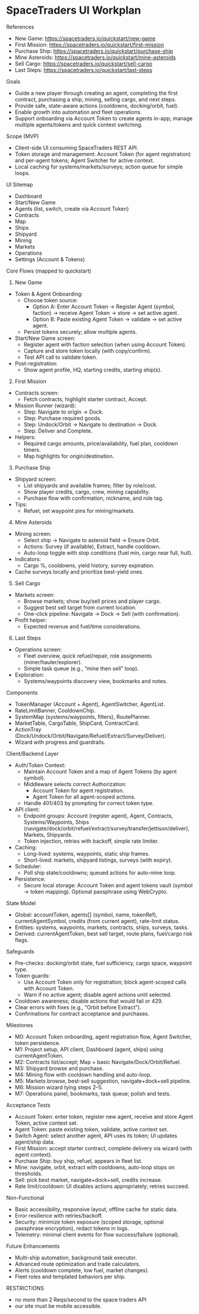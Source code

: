 # SpaceTraders UI Workplan

References
- New Game: https://spacetraders.io/quickstart/new-game
- First Mission: https://spacetraders.io/quickstart/first-mission
- Purchase Ship: https://spacetraders.io/quickstart/purchase-ship
- Mine Asteroids: https://spacetraders.io/quickstart/mine-asteroids
- Sell Cargo: https://spacetraders.io/quickstart/sell-cargo
- Last Steps: https://spacetraders.io/quickstart/last-steps

Goals
- Guide a new player through creating an agent, completing the first contract, purchasing a ship, mining, selling cargo, and next steps.
- Provide safe, state-aware actions (cooldowns, docking/orbit, fuel).
- Enable growth into automation and fleet operations.
- Support onboarding via Account Token to create agents in-app; manage multiple agents/tokens and quick context switching.

Scope (MVP)
- Client-side UI consuming SpaceTraders REST API.
- Token storage and management: Account Token (for agent registration) and per-agent tokens; Agent Switcher for active context.
- Local caching for systems/markets/surveys; action queue for simple loops.

UI Sitemap
- Dashboard
- Start/New Game
- Agents (list, switch, create via Account Token)
- Contracts
- Map
- Ships
- Shipyard
- Mining
- Markets
- Operations
- Settings (Account & Tokens)

Core Flows (mapped to quickstart)

1) New Game
- Token & Agent Onboarding:
  - Choose token source:
    - Option A: Enter Account Token → Register Agent (symbol, faction) → receive Agent Token → store → set active agent.
    - Option B: Paste existing Agent Token → validate → set active agent.
  - Persist tokens securely; allow multiple agents.
- Start/New Game screen:
  - Register agent with faction selection (when using Account Token).
  - Capture and store token locally (with copy/confirm).
  - Test API call to validate token.
- Post-registration:
  - Show agent profile, HQ, starting credits, starting ship(s).

2) First Mission
- Contracts screen:
  - Fetch contracts, highlight starter contract, Accept.
- Mission Runner (wizard):
  - Step: Navigate to origin → Dock.
  - Step: Purchase required goods.
  - Step: Undock/Orbit → Navigate to destination → Dock.
  - Step: Deliver and Complete.
- Helpers:
  - Required cargo amounts, price/availability, fuel plan, cooldown timers.
  - Map highlights for origin/destination.

3) Purchase Ship
- Shipyard screen:
  - List shipyards and available frames; filter by role/cost.
  - Show player credits, cargo, crew, mining capability.
  - Purchase flow with confirmation, nickname, and role tag.
- Tips:
  - Refuel, set waypoint pins for mining/markets.

4) Mine Asteroids
- Mining screen:
  - Select ship → Navigate to asteroid field → Ensure Orbit.
  - Actions: Survey (if available), Extract, handle cooldown.
  - Auto-loop toggle with stop conditions (fuel min, cargo near full, hull).
- Indicators:
  - Cargo %, cooldowns, yield history, survey expiration.
- Cache surveys locally and prioritize best-yield ones.

5) Sell Cargo
- Markets screen:
  - Browse markets; show buy/sell prices and player cargo.
  - Suggest best sell target from current location.
  - One-click pipeline: Navigate → Dock → Sell (with confirmation).
- Profit helper:
  - Expected revenue and fuel/time considerations.

6) Last Steps
- Operations screen:
  - Fleet overview, quick refuel/repair, role assignments (miner/hauler/explorer).
  - Simple task queue (e.g., “mine then sell” loop).
- Exploration:
  - Systems/waypoints discovery view, bookmarks and notes.

Components
- TokenManager (Account + Agent), AgentSwitcher, AgentList.
- RateLimitBanner, CooldownChip.
- SystemMap (systems/waypoints, filters), RoutePlanner.
- MarketTable, CargoTable, ShipCard, ContractCard.
- ActionTray (Dock/Undock/Orbit/Navigate/Refuel/Extract/Survey/Deliver).
- Wizard with progress and guardrails.

Client/Backend Layer
- Auth/Token Context:
  - Maintain Account Token and a map of Agent Tokens (by agent symbol).
  - Middleware selects correct Authorization:
    - Account Token for agent registration.
    - Agent Token for all agent-scoped actions.
  - Handle 401/403 by prompting for correct token type.
- API client:
  - Endpoint groups: Account (register agent), Agent, Contracts, Systems/Waypoints, Ships (navigate/dock/orbit/refuel/extract/survey/transfer/jettison/deliver), Markets, Shipyards.
  - Token injection, retries with backoff, simple rate limiter.
- Caching:
  - Long-lived: systems, waypoints, static ship frames.
  - Short-lived: markets, shipyard listings, surveys (with expiry).
- Scheduler:
  - Poll ship state/cooldowns; queued actions for auto-mine loop.
- Persistence:
  - Secure local storage: Account Token and agent tokens vault (symbol → token mapping). Optional passphrase using WebCrypto.

State Model
- Global: accountToken, agents[] (symbol, name, tokenRef), currentAgentSymbol, credits (from current agent), rate-limit status.
- Entities: systems, waypoints, markets, contracts, ships, surveys, tasks.
- Derived: currentAgentToken, best sell target, route plans, fuel/cargo risk flags.

Safeguards
- Pre-checks: docking/orbit state, fuel sufficiency, cargo space, waypoint type.
- Token guards:
  - Use Account Token only for registration; block agent-scoped calls with Account Token.
  - Warn if no active agent; disable agent actions until selected.
- Cooldown awareness; disable actions that would fail or 429.
- Clear errors with fixes (e.g., “Orbit before Extract”).
- Confirmations for contract acceptance and purchases.

Milestones
- M0: Account Token onboarding, agent registration flow, Agent Switcher, token persistence.
- M1: Project setup, API client, Dashboard (agent, ships) using currentAgentToken.
- M2: Contracts list/accept; Map + basic Navigate/Dock/Orbit/Refuel.
- M3: Shipyard browse and purchase.
- M4: Mining flow with cooldown handling and auto-loop.
- M5: Markets browse, best-sell suggestion, navigate+dock+sell pipeline.
- M6: Mission wizard tying steps 2–5.
- M7: Operations panel, bookmarks, task queue; polish and tests.

Acceptance Tests
- Account Token: enter token, register new agent, receive and store Agent Token, active context set.
- Agent Token: paste existing token, validate, active context set.
- Switch Agent: select another agent, API uses its token; UI updates agent/ship data.
- First Mission: accept starter contract, complete delivery via wizard (with agent context).
- Purchase Ship: buy ship, refuel, appears in fleet list.
- Mine: navigate, orbit, extract with cooldowns, auto-loop stops on thresholds.
- Sell: pick best market, navigate+dock+sell, credits increase.
- Rate limit/cooldown: UI disables actions appropriately; retries succeed.

Non-Functional
- Basic accessibility, responsive layout, offline cache for static data.
- Error resilience with retries/backoff.
- Security: minimize token exposure (scoped storage, optional passphrase encryption), redact tokens in logs.
- Telemetry: minimal client events for flow success/failure (optional).

Future Enhancements
- Multi-ship automation, background task executor.
- Advanced route optimization and trade calculators.
- Alerts (cooldown complete, low fuel, market changes).
- Fleet roles and templated behaviors per ship.

RESTRICTIONS
- no more than 2 Reqs/second to the space traders API
- our site must be mobile accessible.

